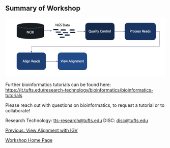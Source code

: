 ## Summary of Workshop

![](../../NgsDataDownloadQc/images/workflow.png)


Further bioinformatics tutorials can be found here:
https://it.tufts.edu/research-technology/bioinformatics/bioinformatics-tutorials


Please reach out with questions on bioinformatics, to request a tutorial or to collaborate!

Research Technology: tts-research@tufts.edu
DISC: disc@tufts.edu

[Previous: View Alignment with IGV](lesson2.md) 

[Workshop Home Page](../../index.md)
